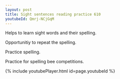 ```yaml
---
layout: post
title: Sight sentences reading practice 610
youtubeId: Qmrj-NCjGqM
---
```

 
 
Helps to learn sight words and their spelling.

Opportunitiy to repeat the spelling. 

Practice spelling. 
 
Practice for spelling bee competitions. 
 
{% include youtubePlayer.html id=page.youtubeId %}
 
 
